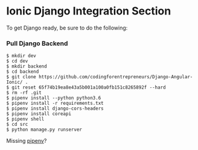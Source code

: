 # Ionic Django Integration Section

To get Django ready, be sure to do the following:

### Pull Django Backend
```
$ mkdir dev
$ cd dev
$ mkdir backend
$ cd backend
$ git clone https://github.com/codingforentrepreneurs/Django-Angular-Ionic/ .
$ git reset 65f74b19ea8e43a5b001a100a0fb151c8265892f --hard
$ rm -rf .git
$ pipenv install --python python3.6
$ pipenv install -r requirements.txt
$ pipenv install django-cors-headers
$ pipenv install coreapi
$ pipenv shell
$ cd src
$ python manage.py runserver
```

Missing [pipenv](https://www.youtube.com/watch?v=K2fNEoZfuy8)?
